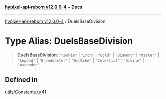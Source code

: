 [**hypixel-api-reborn v12.0.0-4**](../README.md) • **Docs**

***

[hypixel-api-reborn v12.0.0-4](../globals.md) / DuelsBaseDivision

# Type Alias: DuelsBaseDivision

> **DuelsBaseDivision**: `"Rookie"` \| `"Iron"` \| `"Gold"` \| `"Diamond"` \| `"Master"` \| `"Legend"` \| `"Grandmaster"` \| `"Godlike"` \| `"Celestial"` \| `"Divine"` \| `"Ascended"`

## Defined in

[utils/Constants.ts:41](https://github.com/Kathund/REBORN-docs-TEST/blob/1c14a4fa83649d1c26475bdd62d394bf5095b016/src/utils/Constants.ts#L41)
